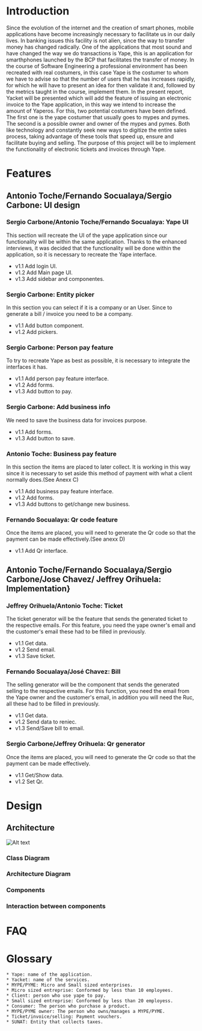 # Introduction
Since the evolution of the internet and the creation of smart phones, mobile applications have become increasingly necessary to facilitate us in our daily lives. In banking issues this facility is not alien, since the way to transfer money has changed radically. One of the applications that most sound and have changed the way we do transactions is Yape, this is an application for smarthphones launched by the BCP that facilitates the transfer of money.
 In the course of Software Engineering a professional environment has been recreated with real costumers, in this case Yape is the costumer to whom we have to advise so that the number of users that he has increases rapidly, for which he will have to present an idea for then validate it and, followed by the metrics taught in the course, implement them. In the present report, Yacket will be presented which will add the feature of issuing an electronic invoice to the Yape application, in this way we intend to increase the amount of Yaperos.
For this, two potential costumers have been defined. The first one is the yape costumer that usually goes to mypes and pymes. The second is a possible owner and owner of the mypes and pymes. Both like technology and constantly seek new ways to digitize the entire sales process, taking advantage of these tools that speed up, ensure and facilitate buying and selling.
The purpose of this project will be to implement the functionality of electronic tickets and invoices through Yape.

# Features
 ## Antonio Toche/Fernando Socualaya/Sergio Carbone: UI design
 
 ### Sergio Carbone/Antonio Toche/Fernando Socualaya: Yape UI
This section will recreate the UI of the yape application since our functionality will be within the same application. Thanks to the enhanced interviews, it was decided that the functionality will be done within the application, so it is necessary to recreate the Yape interface.

* v1.1 Add login UI.
* v1.2 Add Main page UI.
* v1.3 Add sidebar and componentes.


### Sergio Carbone: Entity picker
In this section you can select if it is a company or an User. Since to generate a bill / invoice you need to be a company.
* v1.1 Add button component.
* v1.2 Add pickers.


### Sergio Carbone: Person pay feature
To try to recreate Yape as best as possible, it is necessary to integrate the interfaces it has.

* v1.1 Add person pay feature interface.
* v1.2 Add forms.
* v1.3 Add button to pay.


### Sergio Carbone: Add business info
We need to save the business data for invoices purpose.

* v1.1 Add forms.
* v1.3 Add button to save.


### Antonio Toche: Business pay feature
In this section the items are placed to later collect. It is working in this way since it is necessary to set aside this method of payment with what a client normally does.(See Anexx C)

* v1.1 Add business pay feature interface.
* v1.2 Add forms.
* v1.3 Add buttons to get/change new business.


### Fernando Socualaya: Qr code feature
Once the items are placed, you will need to generate the Qr code so that the payment can be made effectively.(See anexx D)

* v1.1 Add Qr interface.


 ## Antonio Toche/Fernando Socualaya/Sergio Carbone/Jose Chavez/ Jeffrey Orihuela: Implementation}
 ### Jeffrey Orihuela/Antonio Toche: Ticket
The ticket generator will be the feature that sends the generated ticket to the respective emails. For this feature, you need the yape owner's email and the customer's email these had to be filled in previously.

* v1.1 Get data.
* v1.2 Send email.
* v1.3 Save ticket.


### Fernando Socualaya/José Chavez: Bill
The selling generator will be the component that sends the generated selling to the respective emails. For this function, you need the email from the Yape owner and the customer's email, in addition you will need the Ruc, all these had to be filled in previously.

* v1.1 Get data.
* v1.2 Send data to reniec.
* v1.3 Send/Save bill to email.


### Sergio Carbone/Jeffrey Orihuela: Qr generator
Once the items are placed, you will need to generate the Qr code so that the payment can be made effectively.

* v1.1 Get/Show data.
* v1.2 Set Qr.

# Design
## Architecture
![Alt text](relative/path/to/img.jpg?raw=true "Title")
### Class Diagram
### Architecture Diagram
### Components
### Interaction between components
# FAQ
# Glossary

    * Yape: name of the application.
    * Yacket: name of the services.
    * MYPE/PYME: Micro and Small sized enterprises.
    * Micro sized entreprise: Conformed by less than 10 employees.
    * Client: person who use yape to pay.
    * Small sized entreprise: Conformed by less than 20 employess.
    * Consumer: The person who purchase a product.
    * MYPE/PYME owner: The person who owns/manages a MYPE/PYME.
    * Ticket/invoice/selling: Payment vouchers.
    * SUNAT: Entity that collects taxes.
